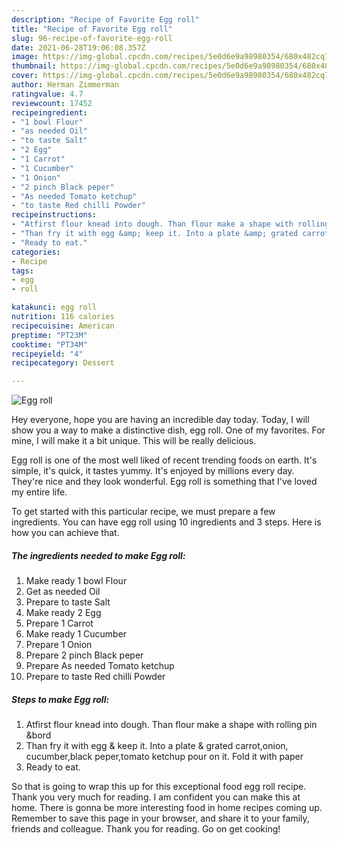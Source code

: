 ```yaml
---
description: "Recipe of Favorite Egg roll"
title: "Recipe of Favorite Egg roll"
slug: 96-recipe-of-favorite-egg-roll
date: 2021-06-28T19:06:08.357Z
image: https://img-global.cpcdn.com/recipes/5e0d6e9a98980354/680x482cq70/egg-roll-recipe-main-photo.jpg
thumbnail: https://img-global.cpcdn.com/recipes/5e0d6e9a98980354/680x482cq70/egg-roll-recipe-main-photo.jpg
cover: https://img-global.cpcdn.com/recipes/5e0d6e9a98980354/680x482cq70/egg-roll-recipe-main-photo.jpg
author: Herman Zimmerman
ratingvalue: 4.7
reviewcount: 17452
recipeingredient:
- "1 bowl Flour"
- "as needed Oil"
- "to taste Salt"
- "2 Egg"
- "1 Carrot"
- "1 Cucumber"
- "1 Onion"
- "2 pinch Black peper"
- "As needed Tomato ketchup"
- "to taste Red chilli Powder"
recipeinstructions:
- "Atfirst flour knead into dough. Than flour make a shape with rolling pin &amp;bord"
- "Than fry it with egg &amp; keep it. Into a plate &amp; grated carrot,onion, cucumber,black peper,tomato ketchup pour on it. Fold it with paper"
- "Ready to eat."
categories:
- Recipe
tags:
- egg
- roll

katakunci: egg roll 
nutrition: 116 calories
recipecuisine: American
preptime: "PT23M"
cooktime: "PT34M"
recipeyield: "4"
recipecategory: Dessert

---
```



![Egg roll](https://img-global.cpcdn.com/recipes/5e0d6e9a98980354/680x482cq70/egg-roll-recipe-main-photo.jpg)

Hey everyone, hope you are having an incredible day today. Today, I will show you a way to make a distinctive dish, egg roll. One of my favorites. For mine, I will make it a bit unique. This will be really delicious.

Egg roll is one of the most well liked of recent trending foods on earth. It's simple, it's quick, it tastes yummy. It's enjoyed by millions every day. They're nice and they look wonderful. Egg roll is something that I've loved my entire life.




To get started with this particular recipe, we must prepare a few ingredients. You can have egg roll using 10 ingredients and 3 steps. Here is how you can achieve that.

<!--inarticleads1-->

##### The ingredients needed to make Egg roll:

1. Make ready 1 bowl Flour
1. Get as needed Oil
1. Prepare to taste Salt
1. Make ready 2 Egg
1. Prepare 1 Carrot
1. Make ready 1 Cucumber
1. Prepare 1 Onion
1. Prepare 2 pinch Black peper
1. Prepare As needed Tomato ketchup
1. Prepare to taste Red chilli Powder




<!--inarticleads2-->

##### Steps to make Egg roll:

1. Atfirst flour knead into dough. Than flour make a shape with rolling pin &amp;bord
1. Than fry it with egg &amp; keep it. Into a plate &amp; grated carrot,onion, cucumber,black peper,tomato ketchup pour on it. Fold it with paper
1. Ready to eat.




So that is going to wrap this up for this exceptional food egg roll recipe. Thank you very much for reading. I am confident you can make this at home. There is gonna be more interesting food in home recipes coming up. Remember to save this page in your browser, and share it to your family, friends and colleague. Thank you for reading. Go on get cooking!
